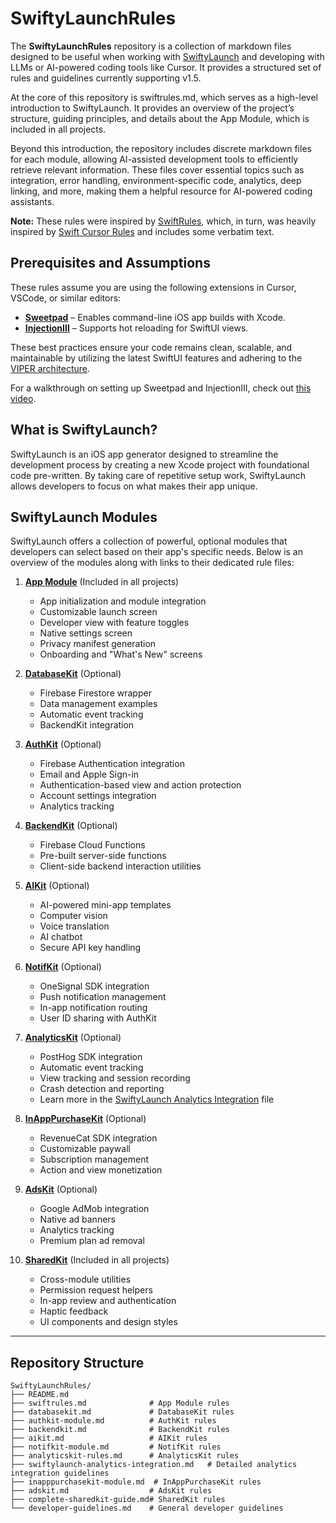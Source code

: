 # SwiftyLaunchRules

The **SwiftyLaunchRules** repository is a collection of markdown files designed to be useful when working with [SwiftyLaunch](http://swiftylaun.ch) and developing with LLMs or AI-powered coding tools like Cursor. It provides a structured set of rules and guidelines currently supporting v1.5.

At the core of this repository is swiftrules.md, which serves as a high-level introduction to SwiftyLaunch. It provides an overview of the project’s structure, guiding principles, and details about the App Module, which is included in all projects.

Beyond this introduction, the repository includes discrete markdown files for each module, allowing AI-assisted development tools to efficiently retrieve relevant information. These files cover essential topics such as integration, error handling, environment-specific code, analytics, deep linking, and more, making them a helpful resource for AI-powered coding assistants.

**Note:** These rules were inspired by [SwiftRules](https://github.com/danielraffel/SwiftRules), which, in turn, was heavily inspired by [Swift Cursor Rules](https://www.rayfernando.ai/swift-cursor-rules) and includes some verbatim text.

## Prerequisites and Assumptions

These rules assume you are using the following extensions in Cursor, VSCode, or similar editors:

- **[Sweetpad](https://sweetpad.hyzyla.dev)** – Enables command-line iOS app builds with Xcode.
- **[InjectionIII](https://github.com/johnno1962/InjectionIII)** – Supports hot reloading for SwiftUI views.

These best practices ensure your code remains clean, scalable, and maintainable by utilizing the latest SwiftUI features and adhering to the [VIPER architecture](https://medium.com/@pinarkocak/understanding-viper-pattern-619fa9a0b1f1).

For a walkthrough on setting up Sweetpad and InjectionIII, check out [this video](https://www.youtube.com/watch?v=s7BVmsZSmWQ).

## What is SwiftyLaunch?

SwiftyLaunch is an iOS app generator designed to streamline the development process by creating a new Xcode project with foundational code pre-written. By taking care of repetitive setup work, SwiftyLaunch allows developers to focus on what makes their app unique.

## SwiftyLaunch Modules

SwiftyLaunch offers a collection of powerful, optional modules that developers can select based on their app's specific needs. Below is an overview of the modules along with links to their dedicated rule files:

1. **[App Module](swiftrules.md)** (Included in all projects)  
   - App initialization and module integration  
   - Customizable launch screen  
   - Developer view with feature toggles  
   - Native settings screen  
   - Privacy manifest generation  
   - Onboarding and "What's New" screens

2. **[DatabaseKit](databasekit.md)** (Optional)  
   - Firebase Firestore wrapper  
   - Data management examples  
   - Automatic event tracking  
   - BackendKit integration

3. **[AuthKit](authkit-module.md)** (Optional)  
   - Firebase Authentication integration  
   - Email and Apple Sign-in  
   - Authentication-based view and action protection  
   - Account settings integration  
   - Analytics tracking

4. **[BackendKit](backendkit.md)** (Optional)  
   - Firebase Cloud Functions  
   - Pre-built server-side functions  
   - Client-side backend interaction utilities

5. **[AIKit](aikit.md)** (Optional)  
   - AI-powered mini-app templates  
   - Computer vision  
   - Voice translation  
   - AI chatbot  
   - Secure API key handling

6. **[NotifKit](notifkit-module.md)** (Optional)  
   - OneSignal SDK integration  
   - Push notification management  
   - In-app notification routing  
   - User ID sharing with AuthKit

7. **[AnalyticsKit](analyticskit-rules.md)** (Optional)  
   - PostHog SDK integration  
   - Automatic event tracking  
   - View tracking and session recording  
   - Crash detection and reporting  
   - Learn more in the [SwiftyLaunch Analytics Integration](swiftylaunch-analytics-integration.md) file

8. **[InAppPurchaseKit](inapppurchasekit-module.md)** (Optional)  
   - RevenueCat SDK integration  
   - Customizable paywall  
   - Subscription management  
   - Action and view monetization

9. **[AdsKit](adskit.md)** (Optional)  
   - Google AdMob integration  
   - Native ad banners  
   - Analytics tracking  
   - Premium plan ad removal

10. **[SharedKit](complete-sharedkit-guide.md)** (Included in all projects)  
    - Cross-module utilities  
    - Permission request helpers  
    - In-app review and authentication  
    - Haptic feedback  
    - UI components and design styles

---

## Repository Structure

```
SwiftyLaunchRules/
├── README.md
├── swiftrules.md              # App Module rules
├── databasekit.md             # DatabaseKit rules
├── authkit-module.md          # AuthKit rules
├── backendkit.md              # BackendKit rules
├── aikit.md                   # AIKit rules
├── notifkit-module.md         # NotifKit rules
├── analyticskit-rules.md      # AnalyticsKit rules
├── swiftylaunch-analytics-integration.md   # Detailed analytics integration guidelines
├── inapppurchasekit-module.md  # InAppPurchaseKit rules
├── adskit.md                  # AdsKit rules
├── complete-sharedkit-guide.md# SharedKit rules
└── developer-guidelines.md    # General developer guidelines
```
